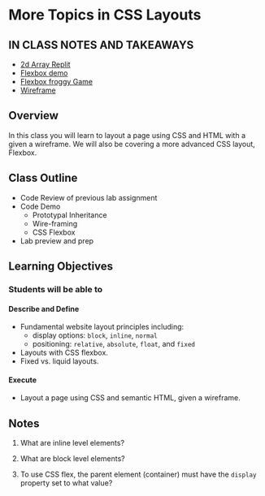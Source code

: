 # More Topics in CSS Layouts

## IN CLASS NOTES AND TAKEAWAYS

- [2d Array Replit](https://replit.com/@arpatterson31/Class201d86-2D-array#index.js)
- [Flexbox demo](flexbox-demo)
- [Flexbox froggy Game](https://flexboxfroggy.com/)
- [Wireframe](lab-a/)

## Overview

In this class you will learn to layout a page using CSS and HTML with a given a wireframe. We will also be covering a more advanced CSS layout, Flexbox.

## Class Outline

- Code Review of previous lab assignment
- Code Demo
  - Prototypal Inheritance
  - Wire-framing
  - CSS Flexbox
- Lab preview and prep

## Learning Objectives

### Students will be able to

#### Describe and Define

- Fundamental website layout principles including:
  - display options: `block`, `inline`, `normal`
  - positioning: `relative`, `absolute`, `float`, and `fixed`
- Layouts with CSS flexbox.
- Fixed vs. liquid layouts.

#### Execute

- Layout a page using CSS and semantic HTML, given a wireframe.

## Notes

1. What are inline level elements?

1. What are block level elements?

1. To use CSS flex, the parent element (container) must have the `display` property set to what value?
